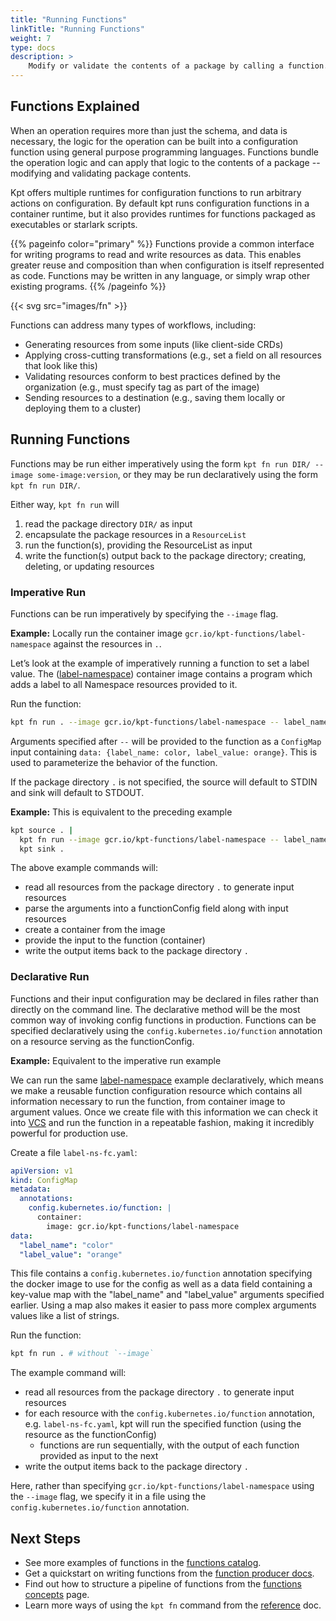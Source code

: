 ```yaml
---
title: "Running Functions"
linkTitle: "Running Functions"
weight: 7
type: docs
description: >
    Modify or validate the contents of a package by calling a function.
---
```


## Functions Explained

When an operation requires more than just the schema, and data is necessary,
the logic for the operation can be built into a configuration function using
general purpose programming languages. Functions bundle the operation logic and
can apply that logic to the contents of a package -- modifying and validating
package contents.

Kpt offers multiple runtimes for configuration functions to run arbitrary
actions on configuration. By default kpt runs configuration functions in a
container runtime, but it also provides runtimes for functions packaged as
executables or starlark scripts.

{{% pageinfo color="primary" %}}
Functions provide a common interface for writing programs to read and write
resources as data. This enables greater reuse and composition than when
configuration is itself represented as code. Functions may be written in any
language, or simply wrap other existing programs.
{{% /pageinfo %}}

{{< svg src="images/fn" >}}

Functions can address many types of workflows, including:

- Generating resources from some inputs (like client-side CRDs)
- Applying cross-cutting transformations (e.g., set a field on all resources
  that look like this)
- Validating resources conform to best practices defined by the organization
  (e.g., must specify tag as part of the image)
- Sending resources to a destination (e.g., saving them locally or deploying
  them to a cluster)

## Running Functions

Functions may be run either imperatively using the form
`kpt fn run DIR/ --image some-image:version`, or they may be run declaratively
using the form `kpt fn run DIR/`.

Either way, `kpt fn run` will

1. read the package directory `DIR/` as input
2. encapsulate the package resources in a `ResourceList`
3. run the function(s), providing the ResourceList as input
4. write the function(s) output back to the package directory; creating,
   deleting, or updating resources

### Imperative Run

Functions can be run imperatively by specifying the `--image` flag.

**Example:** Locally run the container image
`gcr.io/kpt-functions/label-namespace` against the resources in `.`.

Let’s look at the example of imperatively running a function to set a label
value. The ([label-namespace]) container image contains a program which adds a
label to all Namespace resources provided to it.

Run the function:

```sh
kpt fn run . --image gcr.io/kpt-functions/label-namespace -- label_name=color label_value=orange
```

Arguments specified after `--` will be provided to the function as a
`ConfigMap` input containing `data: {label_name: color, label_value: orange}`.
This is used to parameterize the behavior of the function.

If the package directory `.` is not specified, the source will default to STDIN
and sink will default to STDOUT.

**Example:** This is equivalent to the preceding example

```sh
kpt source . |
  kpt fn run --image gcr.io/kpt-functions/label-namespace -- label_name=color label_value=orange |
  kpt sink .
```

The above example commands will:

- read all resources from the package directory `.` to generate input resources
- parse the arguments into a functionConfig field along with input resources
- create a container from the image
- provide the input to the function (container)
- write the output items back to the package directory `.`

### Declarative Run

Functions and their input configuration may be declared in files rather than
directly on the command line. The declarative method will be the most common
way of invoking config functions in production. Functions can be specified
declaratively using the `config.kubernetes.io/function` annotation on a
resource serving as the functionConfig.

**Example:** Equivalent to the imperative run example

We can run the same [label-namespace] example declaratively, which means we
make a reusable function configuration resource which contains all information
necessary to run the function, from container image to argument values. Once we
create file with this information we can check it into [VCS] and run the
function in a repeatable fashion, making it incredibly powerful for production
use.

Create a file `label-ns-fc.yaml`:

```yaml
apiVersion: v1
kind: ConfigMap
metadata:
  annotations:
    config.kubernetes.io/function: |
      container:
        image: gcr.io/kpt-functions/label-namespace
data:
  "label_name": "color"
  "label_value": "orange"
```

This file contains a `config.kubernetes.io/function` annotation specifying the
docker image to use for the config as well as a data field containing a
key-value map with the "label_name" and "label_value" arguments specified
earlier. Using a map also makes it easier to pass more complex arguments values
like a list of strings.

Run the function:

```sh
kpt fn run . # without `--image`
```

The example command will:

- read all resources from the package directory `.` to generate input resources
- for each resource with the `config.kubernetes.io/function` annotation, e.g.
  `label-ns-fc.yaml`, kpt will run the specified function (using the resource
  as the functionConfig)
  - functions are run sequentially, with the output of each function provided
    as input to the next
- write the output items back to the package directory `.`

Here, rather than specifying `gcr.io/kpt-functions/label-namespace` using the
`--image` flag, we specify it in a file using the
`config.kubernetes.io/function` annotation.

## Next Steps

- See more examples of functions in the [functions catalog].
- Get a quickstart on writing functions from the [function producer docs].
- Find out how to structure a pipeline of functions from the
  [functions concepts] page.
- Learn more ways of using the `kpt fn` command from the [reference] doc.

[`kpt cfg set`]: ../../../reference/cfg/set/
[label-namespace]: https://github.com/GoogleContainerTools/kpt-functions-sdk/blob/master/ts/hello-world/src/label_namespace.ts
[VCS]: https://en.wikipedia.org/wiki/Version_control
[functions catalog]: catalog/
[function producer docs]: ../../producer/functions/
[functions concepts]: ../../../concepts/functions/
[reference]: ../../../reference/fn/run/
